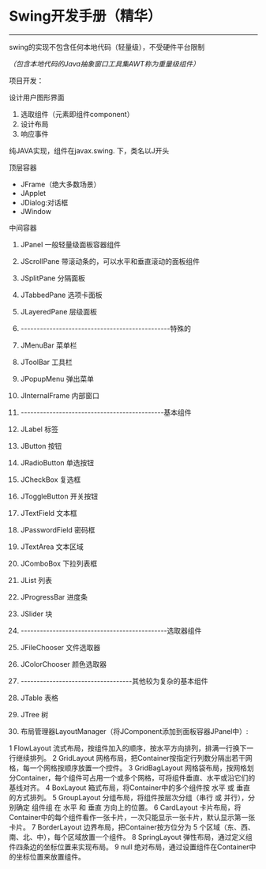 # Swing开发手册（精华）

---

swing的实现不包含任何本地代码（轻量级），不受硬件平台限制

*（包含本地代码的Java抽象窗口工具集AWT称为重量级组件）*

项目开发：

设计用户图形界面

1. 选取组件（元素即组件component）
2. 设计布局
3. 响应事件

纯JAVA实现，组件在javax.swing. 下，类名以J开头

顶层容器

- JFrame（绝大多数场景）
- JApplet
- JDialog:对话框
- JWindow


中间容器

1. JPanel	一般轻量级面板容器组件
2. JScrollPane	带滚动条的，可以水平和垂直滚动的面板组件
3. JSplitPane	分隔面板
4. JTabbedPane	选项卡面板
5. JLayeredPane	层级面板
6. -----------------------------------------------特殊的
7. JMenuBar	菜单栏
8. JToolBar	工具栏
9. JPopupMenu	弹出菜单
10. JInternalFrame	内部窗口
11. ---------------------------------------------基本组件
12. JLabel	标签
13. JButton	按钮
14. JRadioButton 单选按钮
15. JCheckBox 复选框
16. JToggleButton 开关按钮
17. JTextField	文本框
18. JPasswordField	密码框
19. JTextArea 文本区域
20. JComboBox 下拉列表框
21. JList 列表
22. JProgressBar 进度条
23. JSlider 块
24. ----------------------------------------------选取器组件
25. JFileChooser 文件选取器
26. JColorChooser	颜色选取器
27. -----------------------------------其他较为复杂的基本组件
28. JTable 表格
29. JTree 树


1. 布局管理器LayoutManager（将JComponent添加到面板容器JPanel中）:

1	FlowLayout	流式布局，按组件加入的顺序，按水平方向排列，排满一行换下一行继续排列。
2	GridLayout	网格布局，把Container按指定行列数分隔出若干网格，每一个网格按顺序放置一个控件。
3	GridBagLayout	网格袋布局，按网格划分Container，每个组件可占用一个或多个网格，可将组件垂直、水平或沿它们的基线对齐。
4	BoxLayout	箱式布局，将Container中的多个组件按 水平 或 垂直 的方式排列。
5	GroupLayout	分组布局，将组件按层次分组（串行 或 并行），分别确定 组件组 在 水平 和 垂直 方向上的位置。
6	CardLayout	卡片布局，将Container中的每个组件看作一张卡片，一次只能显示一张卡片，默认显示第一张卡片。
7	BorderLayout	边界布局，把Container按方位分为 5 个区域（东、西、南、北、中），每个区域放置一个组件。
8	SpringLayout	弹性布局，通过定义组件四条边的坐标位置来实现布局。
9	null	绝对布局，通过设置组件在Container中的坐标位置来放置组件。


